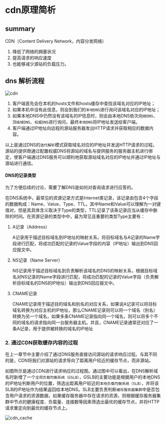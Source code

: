 # cdn原理简析

## summary

CDN（Content Delivery Network，内容分发网络）

1. 降低了网络的拥塞状况
2. 提高请求的响应速度
3. 也能够减少源站的负载压力。

## dns 解析流程

![cdn](B:\study-notes\java\illustration\cdn.png)

1. 客户端首先会在本机的hosts文件和hosts缓存中查找该域名对应的IP地址；
2. 如果本机中没有此信息，则会到我们的`本地DNS`进行询问该域名对应的IP地址；
3. 如果本地DNS中仍然没有该域名的IP信息时，则会由本地DNS依次向`根DNS`、`顶级域DNS`、`权威DNS`进行询问，最终`本地DNS`将IP地址发送给客户端。
4. 客户端通过IP地址向远程的源站服务器发出HTTP请求并获取相应的数据内容。

以上是通过DNS的`迭代解析`模式获取域名对应的IP地址并发送HTTP请求的过程。源站的提供商通过配置权威DNS将源站的域名与提供服务的服务器主机进行绑定，使客户端通过DNS服务可以顺利地获取源站域名对应的IP地址并通过IP地址与源站进行通信。

#### DNS的记录类型

为了方便后续的讨论，需要了解DNS是如何对查询请求进行应答的。

在DNS系统中，最常见的资源记录方式是Internet类记录，该记录由包含4个字段的数据构成：Name、Value、Type、TTL。其中Name和Value可以理解为一对键值对，但是其具体含义取决于Type的类型，TTL记录了该条记录应当从缓存中删除的时间。在资源记录的类型中中，最为常见且重要的类型Type主要有：

1. A记录（Address）

   A记录用于描述目标域名到IP地址的映射关系，将目标域名与A记录的Name字段进行匹配，将成功匹配的记录的Value字段的内容（IP地址）输出到DNS回应报文中。

2. NS记录（Name Server）

   NS记录用于描述目标域名到负责解析该域名的DNS的映射关系，根据目标域名对NS记录的Name字段进行匹配，将成功匹配的记录的Value字段（负责解析目标域名的DNS的IP地址）输出到DNS回应报文中。

3. CNAME记录

   CNAME记录用于描述目的域名和别名的对应关系，如果说A记录可以将目标域名转换为对应主机的IP地址，那么CNAME记录则可以将一个域名（别名）转换为另一个域名，如果多条CNAME记录指向同一个域名，则可以将多个不同的域名的请求指向同一台服务器主机。并且，CNAME记录通常还对应了一条A记录，用于提供被转换的域名的IP地址

### 2. 通过CDN获取缓存内容的过程

在上一章节中主要介绍了通过DNS服务直接访问源站的请求响应过程。与其不同的是，CDN将我们对源站的请求导向了距离用户较近的缓存节点，而非源站。

如图所示是通过CDN进行请求响应的过程图。通过图中可以看出，在DNS解析域名时新增了一个`全局负载均衡系统（GSLB）`，GSLB的主要功能是根据用户的本地DNS的IP地址判断用户的位置，筛选出距离用户较近的`本地负载均衡系统（SLB）`，并将该SLB的IP地址作为结果返回给本地DNS。SLB主要负责判断`缓存服务器集群`中是否包含用户请求的资源数据，如果缓存服务器中存在请求的资源，则根据缓存服务器集群中节点的健康程度、负载量、连接数等因素筛选出最优的缓存节点，并将HTTP请求重定向到最优的缓存节点上。

![cdn_cache](B:\study-notes\java\illustration\cdn_cache.jpeg)